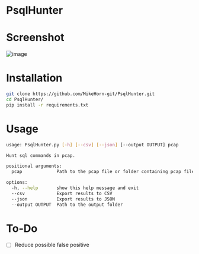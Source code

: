 # PsqlHunter

# Screenshot
![image](https://github.com/MikeHorn-git/PsqlHunter/assets/123373126/c447da84-afa3-4381-bdb4-390360566806)


# Installation
```bash
git clone https://github.com/MikeHorn-git/PsqlHunter.git
cd PsqlHunter/
pip install -r requirements.txt
```

# Usage
```bash
usage: PsqlHunter.py [-h] [--csv] [--json] [--output OUTPUT] pcap

Hunt sql commands in pcap.

positional arguments:
  pcap             Path to the pcap file or folder containing pcap files

options:
  -h, --help       show this help message and exit
  --csv            Export results to CSV
  --json           Export results to JSON
  --output OUTPUT  Path to the output folder
```

# To-Do
- [ ] Reduce possible false positive
